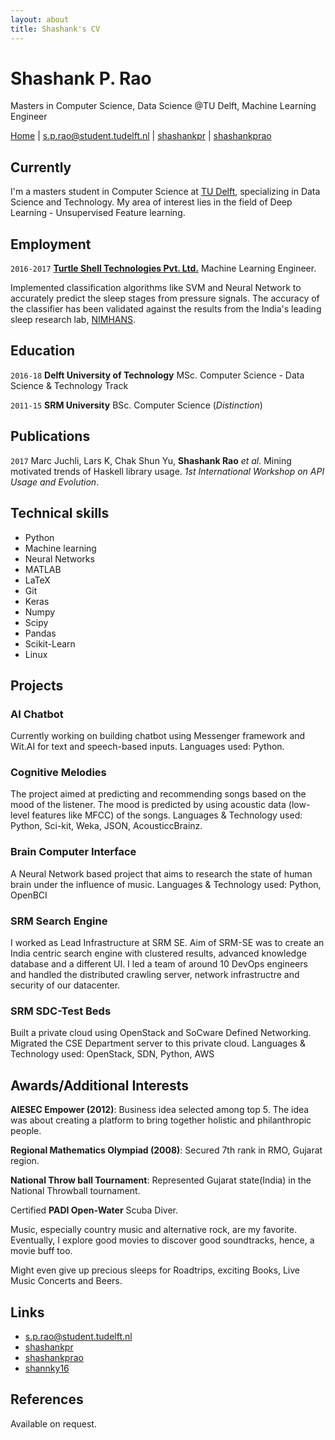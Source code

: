 ```yaml
---
layout: about
title: Shashank's CV
---
```

# Shashank P. Rao
Masters in Computer Science, Data Science @TU Delft, Machine Learning Engineer

<div id="webaddress">
<a href="{{ site.url }}" title="back to {{ site.fname }}'s homepage">Home</a>
|
<a href="mailto:s.p.rao@student.tudelft.nl">s.p.rao@student.tudelft.nl</a>
|
<i class="fa fa-github"></i> <a href="http://github.com/shashankpr">shashankpr</a>
|
<i class="fa fa-linkedin"></i> <a href="https://www.linkedin.com/in/shashankprao/">shashankprao</a>
</div>


## Currently

I'm a masters student in Computer Science at [TU Delft](http://www.tudelft.nl/), specializing in Data Science and Technology. My area of interest lies in the field of Deep Learning - Unsupervised Feature learning.

## Employment

`2016-2017`
[__Turtle Shell Technologies Pvt. Ltd.__](http://www.dozee.io) Machine Learning Engineer.

Implemented classification algorithms like SVM and Neural Network to accurately predict the sleep stages from pressure signals. The accuracy of the classifier has been validated against the results from the India's leading sleep research lab, [NIMHANS](http://www.nimhans.ac.in).

## Education

`2016-18`
__Delft University of Technology__ MSc. Computer Science - Data Science & Technology Track

`2011-15`
__SRM University__ BSc. Computer Science (_Distinction_)

<!--
## Presentations

### Tutorials

`2014`
WikiProject Computational Biology half-day tutorial (_ISMB_, Boston, USA)

### Talks

`2015`
EdinbR: The Edinburgh R usergroup (_various_)

MRC IGMM research seminars and section meetings (_various_)

`2014`
Unravelling higher order chromatin structure (_4<sup>th</sup> Edinburgh Bioinformatics meeting_, Edinburgh, UK)

blogR: pop data analysis and R for the web (_Psychology R-users_, Edinburgh, UK)

### Posters

`2015`
_Keystone Epigenomics_ (Keystone CO, USA)

`2014`
_ISMB_ (Boston MA, USA)

_Genome informatics_ (Cambridge, UK)

_Chromatin: From nucleosomes to chromosomes_ (Cambridge, UK)

`2013`
_Genome informatics_ (CSHL NY, USA)

_EpiGeneSys_ (Cambridge, UK)

<-->

## Publications

`2017`
Marc Juchli, Lars K, Chak Shun Yu, __Shashank Rao__ _et al._ Mining motivated trends of Haskell library usage. _1st International Workshop on API Usage and Evolution_.

<!-- ## Non-academic

`2014` Pieces in _The Huffington Post_ (US): Here Are the Most Overrated and Underrated Movies of All Time; Celebrity Twitter Followers, by Gender ([huffingtonpost.com/benjamin-moore](http://www.huffingtonpost.com/benjamin-moore/))

`2006–` Articles for _English Wikipedia_: European Nucleotide Archive, RNA thermometer, Toxin-antitoxin system and more ([en.wikipedia.org/wiki/User:Ben_Moore](https://en.wikipedia.org/wiki/User:Ben_Moore)).
 -->

## Technical skills

* Python
* Machine learning
* Neural Networks
* MATLAB
* LaTeX
* Git
* Keras
* Numpy
* Scipy
* Pandas
* Scikit-Learn
* Linux

## Projects

### AI Chatbot

Currently working on building chatbot using Messenger framework and Wit.AI for text and
speech-based inputs. Languages used: Python.

### Cognitive Melodies

The project aimed at
predicting and recommending songs based on the mood of the listener. The mood is predicted by using acoustic
data (low-level features like MFCC) of the songs. Languages & Technology used: Python, Sci-kit, Weka, JSON, AcousticcBrainz.

### Brain Computer Interface

A Neural Network based project that aims to research the state
of human brain under the influence of music. Languages & Technology used: Python, OpenBCI

### SRM Search Engine

I worked as Lead Infrastructure at SRM SE. Aim of SRM-SE was to create an India centric search engine with clustered results, advanced knowledge database and a different UI. I led a team of around 10 DevOps engineers and handled the distributed crawling server, network infrastructre and security of our datacenter.

### SRM SDC-Test Beds

Built a private cloud using OpenStack and SoCware Defined Networking.
Migrated the CSE Department server to this private cloud. Languages & Technology used: OpenStack,
SDN, Python, AWS

## Awards/Additional Interests

__AIESEC Empower (2012)__: Business idea selected among top 5. The idea was about creating a platform to
bring together holistic and philanthropic people.

__Regional Mathematics Olympiad (2008)__: Secured 7th rank in RMO, Gujarat region.

__National Throw ball Tournament__: Represented Gujarat state(India) in the National Throwball tournament.

Certified __PADI Open-Water__ Scuba Diver.

Music, especially country music and alternative rock, are my favorite. Eventually, I explore good movies to
discover good soundtracks, hence, a movie buff too.

Might even give up precious sleeps for Roadtrips, exciting Books, Live Music Concerts and Beers.

<!-- ## Placements

`2010-11`
__Wellcome Trust Sanger Institute__ (_Cambridge, UK_)
Worked for two summers on the Rfam database ([rfam.xfam.org](http://rfam.xfam.org)) in the Bateman group
 -->

## Links

* <i class="fa fa-envelope"></i> <a href="mailto:s.p.rao@student.tudelft.nl">s.p.rao@student.tudelft.nl</a><br />
* <i class="fa fa-github"></i> <a href="http://github.com/shashankpr">shashankpr</a><br />
* <i class="fa fa-linkedin"></i> <a href="https://www.linkedin.com/in/shashankprao/">shashankprao</a>
*  <i class="fa fa-twitter"></i> <a href="http://twitter.com/shannky16">shannky16</a><br />

## References

Available on request.

<!-- ### Footer

Last updated: May 2013 -->
